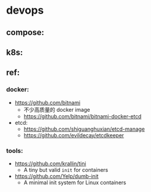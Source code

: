 
# devops


## compose:


## k8s:


## ref:

### docker:

- https://github.com/bitnami
    - 不少高质量的 docker image
    - https://github.com/bitnami/bitnami-docker-etcd
- etcd:
    - https://github.com/shiguanghuxian/etcd-manage
    - https://github.com/evildecay/etcdkeeper

### tools:

- https://github.com/krallin/tini
  - A tiny but valid `init` for containers 
- https://github.com/Yelp/dumb-init
  - A minimal init system for Linux containers
